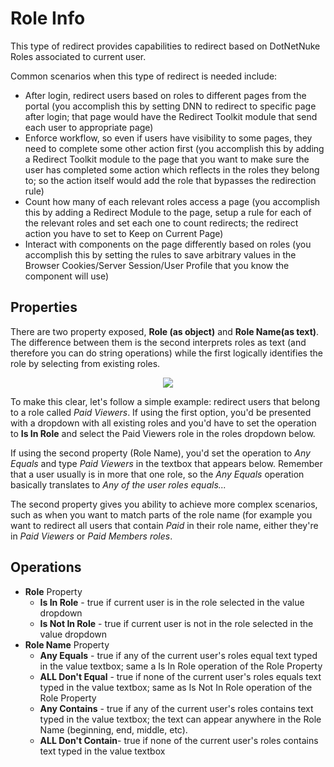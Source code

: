 # Role Info

This type of redirect provides capabilities to redirect based on DotNetNuke Roles associated to current user.

Common scenarios when this type of redirect is needed include:

* After login, redirect users based on roles to different pages from the portal (you accomplish this by setting DNN to redirect to specific page after login; that page would have the Redirect Toolkit module that send each user to appropriate page)
* Enforce workflow, so even if users have visibility to some pages, they need to complete some other action first (you accomplish this by adding a Redirect Toolkit module to the page that you want to make sure the user has completed some action which reflects in the roles they belong to; so the action itself would add the role that bypasses the redirection rule)
* Count how many of each relevant roles access a page (you accomplish this by adding a Redirect Module to the page, setup a rule for each of the relevant roles and set each one to count redirects; the redirect action you have to set to Keep on Current Page)
* Interact with components on the page differently based on roles (you accomplish this by setting the rules to save arbitrary values in the Browser Cookies/Server Session/User Profile that you know the component will use)

## Properties

There are two property exposed, **Role (as object)** and **Role Name(as text)**. The difference between them is the second interprets roles as text (and therefore you can do string operations) while the first logically identifies the role by selecting from existing roles.

<div style="text-align:center">

![](\../assets/redirect-by-role-info.png)

</div>

To make this clear, let's follow a simple example: redirect users that belong to a role called *Paid Viewers*.
If using the first option, you'd be presented with a dropdown with all existing roles and you'd have to set the operation to **Is In Role** and select the Paid Viewers role in the roles dropdown below.

If using the second property (Role Name), you'd set the operation to *Any Equals* and type *Paid Viewers* in the textbox that appears below. Remember that a user usually is in more that one role, so the *Any Equals* operation basically translates to *Any of the user roles equals...*

The second property gives you ability to achieve more complex scenarios, such as when you want to match parts of the role name (for example you want to redirect all users that contain *Paid* in their role name, either they're in *Paid Viewers* or *Paid Members roles*.

## Operations

* **Role** Property
    * **Is In Role** - true if current user is in the role selected in the value dropdown
    * **Is Not In Role** - true if current user is not in the role selected in the value dropdown
* **Role Name** Property
    * **Any Equals** - true if any of the current user's roles equal text typed in the value textbox; same a Is In Role operation of the Role Property
    * **ALL Don't Equal** - true if none of the current user's roles equals text typed in the value textbox; same as Is Not In Role operation of the Role Property
    * **Any Contains** - true if any of the current user's roles contains text typed in the value textbox; the text can appear anywhere in the Role Name (beginning, end, middle, etc).
    * **ALL Don't Contain**- true if none of the current user's roles contains text typed in the value textbox